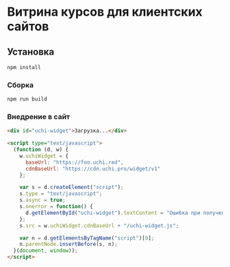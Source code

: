 # Витрина курсов для клиентских сайтов

## Установка

```sh
npm install
```

### Сборка

```sh
npm run build
```

### Внедрение в сайт

```html
<div id="uchi-widget">Загрузка...</div>

<script type="text/javascript">
  (function (d, w) {
    w.uchiWidget = {
      baseUrl: "https://foo.uchi.red",
      cdnBaseUrl: "https://cdn.uchi.pro/widget/v1"
    };

    var s = d.createElement("script");
    s.type = "text/javascript";
    s.async = true;
    s.onerror = function() {
      d.getElementById("uchi-widget").textContent = "Ошибка при получении курсов. Попробуйте зайти позже.";
    };
    s.src = w.uchiWidget.cdnBaseUrl + "/uchi-widget.js";

    var n = d.getElementsByTagName("script")[0];
    n.parentNode.insertBefore(s, n);
  }(document, window));
</script>
```
